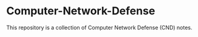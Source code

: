 # Computer-Network-Defense
This repository is a collection of Computer Network Defense (CND) notes.
